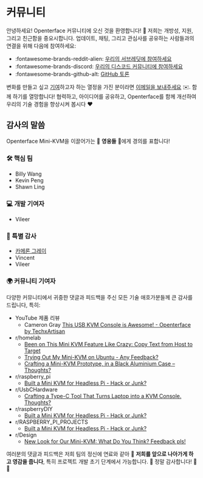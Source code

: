 # 커뮤니티

안녕하세요! Openterface 커뮤니티에 오신 것을 환영합니다! 🎉 저희는 개방성, 지원, 그리고 친근함을 중요시합니다.
업데이트, 채팅, 그리고 관심사를 공유하는 사람들과의 연결을 위해 다음에 참여하세요:

- :fontawesome-brands-reddit-alien: [우리의 서브레딧에 참여하세요](https://www.reddit.com/r/Openterface_miniKVM/)
- :fontawesome-brands-discord: [우리의 디스코드 커뮤니티에 참여하세요](https://discord.gg/sFTJD6a3R8)
- :fontawesome-brands-github-alt: [GitHub 토론](https://github.com/TechxArtisanStudio/Openterface/discussions)

변화를 만들고 싶고 [기여](/contributing)하고자 하는 열정을 가진 분이라면 [이메일을 보내주세요](mailto:info@techxartisan.com) ✉️. 함께 하기를 열망합니다! 협력하고, 아이디어를 공유하고, Openterface를 함께 개선하여 우리의 기술 경험을 향상시켜 봅시다 ❤️

## 감사의 말씀

Openterface Mini-KVM을 이끌어가는 🦸 **영웅들** 🌟에게 경의를 표합니다!

### 🛠 핵심 팀

- Billy Wang
- Kevin Peng
- Shawn Ling

### 💻 개발 기여자

- Vileer

### 🌟 특별 감사

- [카메론 그레이](https://www.youtube.com/@camerongray1515)
- Vincent
- Vileer

### 🌍 커뮤니티 기여자

다양한 커뮤니티에서 귀중한 댓글과 피드백을 주신 모든 기술 애호가분들께 큰 감사를 드립니다, 특히:

- YouTube 제품 리뷰
    - Cameron Gray [This USB KVM Console is Awesome! - Openterface by TechxArtisan](https://youtu.be/xAEQpWyfY-c?si=sYXiFBrzTiHyIGna)
- r/homelab
    - [Been on This Mini KVM Feature Like Crazy: Copy Text from Host to Target](https://www.reddit.com/r/homelab/comments/1b2adz5/been_on_this_mini_kvm_feature_like_crazy_copy/)
    - [Trying Out My Mini-KVM on Ubuntu - Any Feedback?](https://www.reddit.com/r/homelab/comments/1ahwrl4/trying_out_my_minikvm_on_ubuntu_any_feedback/)
    - [Crafting a Mini-KVM Prototype, in a Black Aluminium Case – Thoughts?](https://www.reddit.com/r/homelab/comments/1acdfwt/crafting_a_minikvm_prototype_in_a_black_aluminium/)
- r/raspberry_pi
    - [Built a Mini KVM for Headless Pi - Hack or Junk?](https://www.reddit.com/r/raspberry_pi/comments/1avk6ik/built_a_mini_kvm_for_headless_pi_hack_or_junk/)
- r/UsbCHardware
    - [Crafting a Type-C Tool That Turns Laptop into a KVM Console. Thoughts?](https://www.reddit.com/r/UsbCHardware/comments/1bn493k/crafting_a_typec_tool_that_turns_laptop_into_a/)
- r/raspberryDIY
    - [Built a Mini KVM for Headless Pi - Hack or Junk?](https://www.reddit.com/r/raspberryDIY/comments/1avl27a/built_a_mini_kvm_for_headless_pi_hack_or_junk/)
- r/RASPBERRY_PI_PROJECTS
    - [Built a Mini KVM for Headless Pi - Hack or Junk?](https://www.reddit.com/r/RASPBERRY_PI_PROJECTS/comments/1avkqq8/built_a_mini_kvm_for_headless_pi_hack_or_junk/)
- r/Design
    - [New Look for Our Mini-KVM: What Do You Think? Feedback pls!](https://www.reddit.com/r/Design/comments/1aht6m3/new_look_for_our_minikvm_what_do_you_think/)

여러분의 댓글과 피드백은 저희 팀의 정신에 연료와 같아 🚀 **저희를 앞으로 나아가게 하고 영감을 줍니다**, 특히 프로젝트 개발 초기 단계에서 가능합니다. 🌟 정말 감사합니다! 🙌🎉